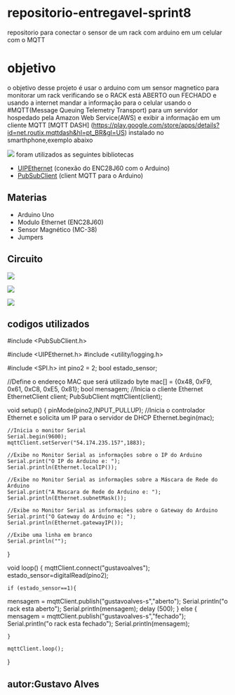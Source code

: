 # repositorio-entregavel-sprint8
repositorio para conectar o sensor de um rack com arduino em um celular com o MQTT
# objetivo

o objetivo desse projeto é usar o arduino com um sensor magnetico para monitorar um rack verificando se o RACK está ABERTO oun FECHADO e usando a internet mandar a informação para o celular usando o #MQTT(Message Queuing Telemetry Transport) para um servidor hospedado pela Amazon Web Service(AWS) e exibir a informação em um cliente MQTT [MQTT DASH] (https://play.google.com/store/apps/details?id=net.routix.mqttdash&hl=pt_BR&gl=US) instalado no smarthphone,exemplo abaixo

![](https://camo.githubusercontent.com/7beef2d4780d87a603d7de49b2da0467c8537dff96575b628a04bd4010ebb1cc/68747470733a2f2f692e696d6775722e636f6d2f4d576870586b562e706e67)
foram utilizados as seguintes bibliotecas
* [UIPEthernet](https://github.com/UIPEthernet/UIPEthernet) (conexão do ENC28J60 com o Arduino) 
* [PubSubClient](https://pubsubclient.knolleary.net/) (client MQTT para o Arduino)

## Materias

* Arduino Uno
* Modulo Ethernet (ENC28J60)
* Sensor Magnético (MC-38)
* Jumpers

## Circuito


![](https://camo.githubusercontent.com/ad1da211b35b60b23fb095a64e76dc6504d0c3229e853bd82a69a4d5d27bbb88/68747470733a2f2f692e696d6775722e636f6d2f594947477453472e706e67)


[![](https://camo.githubusercontent.com/a80d00f23720d0bc9f55481cfcd77ab79e141606829cf16ec43f8cacc7741e46/68747470733a2f2f696d672e736869656c64732e696f2f62616467652f4c696e6b6564496e2d3030373742353f7374796c653d666f722d7468652d6261646765266c6f676f3d6c696e6b6564696e266c6f676f436f6c6f723d7768697465)](https://www.linkedin.com/in/gustavo-alves-de-siqueira-9611b8206/)

[![](https://camo.githubusercontent.com/be08f7a1c998ec3e477fd0d3cc0e7fa39255cce4e77daf537e80c0f33e4d87d0/68747470733a2f2f696d672e736869656c64732e696f2f62616467652f4d6963726f736f66745f4f75746c6f6f6b2d3030373844343f7374796c653d666f722d7468652d6261646765266c6f676f3d6d6963726f736f66742d6f75746c6f6f6b266c6f676f436f6c6f723d7768697465)](https://gustavoaclion@gmail.com)

## codigos utilizados

#include <PubSubClient.h>

#include <UIPEthernet.h>
#include <utility/logging.h>

#include <SPI.h>
int pino2 = 2;
bool estado_sensor;


//Define o endereço MAC que será utilizado
byte mac[] = {0x48, 0xF9, 0x61, 0xC8, 0xE5, 0x81};
bool mensagem;
//Inicia o cliente Ethernet
EthernetClient client;
PubSubClient  mqttClient(client);

void setup() {
  pinMode(pino2,INPUT_PULLUP);
    //Inicia o controlador Ethernet e solicita um IP para o servidor de DHCP
    Ethernet.begin(mac);

    //Inicia o monitor Serial
    Serial.begin(9600);
    mqttClient.setServer("54.174.235.157",1883);

    //Exibe no Monitor Serial as informações sobre o IP do Arduino
    Serial.print("O IP do Arduino e: ");
    Serial.println(Ethernet.localIP());

    //Exibe no Monitor Serial as informações sobre a Máscara de Rede do Arduino
    Serial.print("A Mascara de Rede do Arduino e: ");
    Serial.println(Ethernet.subnetMask());

    //Exibe no Monitor Serial as informações sobre o Gateway do Arduino
    Serial.print("O Gateway do Arduino e: ");
    Serial.println(Ethernet.gatewayIP());

    //Exibe uma linha em branco
    Serial.println("");

}

void loop() {
mqttClient.connect("gustavoalves");
    estado_sensor=digitalRead(pino2);
    
    if (estado_sensor==1){
 mensagem = mqttClient.publish("gustavoalves-s","aberto");
 Serial.println("o rack esta aberto");
    Serial.println(mensagem);
    delay (500);
    }
    else { 
      mensagem = mqttClient.publish("gustavoalves-s","fechado");
    Serial.println("o rack esta fechado");
    Serial.println(mensagem);

    
    }
    
    mqttClient.loop();
   
}

## autor:Gustavo Alves
